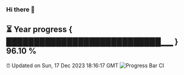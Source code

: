 ### Hi there 👋
⏳ Year progress { ████████████████████████████▁▁ } 96.10 %
---
⏰ Updated on Sun, 17 Dec 2023 18:16:17 GMT
![Progress Bar CI](https://github.com/liununu/liununu/workflows/Progress%20Bar%20CI/badge.svg)

